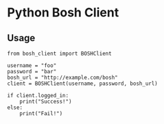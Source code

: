 Python Bosh Client
==================

Usage
-----

    from bosh_client import BOSHClient
    
    username = "foo"
    password = "bar"
    bosh_url = "http://example.com/bosh"
    client = BOSHClient(username, password, bosh_url)

    if client.logged_in:
        print("Success!")
    else:
        print("Fail!")
    
